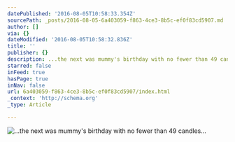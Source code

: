 ```yaml
---
datePublished: '2016-08-05T10:58:33.354Z'
sourcePath: _posts/2016-08-05-6a403059-f863-4ce3-8b5c-ef0f83cd5907.md
author: []
via: {}
dateModified: '2016-08-05T10:58:32.836Z'
title: ''
publisher: {}
description: ...the next was mummy's birthday with no fewer than 49 candles...
starred: false
inFeed: true
hasPage: true
inNav: false
url: 6a403059-f863-4ce3-8b5c-ef0f83cd5907/index.html
_context: 'http://schema.org'
_type: Article

---
```

![...the next was mummy's birthday with no fewer than 49 candles...](https://the-grid-user-content.s3-us-west-2.amazonaws.com/52018eba-43b5-40fa-a2ff-37afd13f1001.jpg)